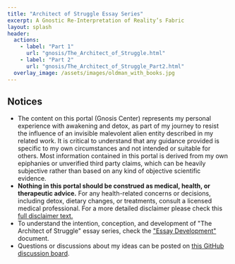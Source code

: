 ```yaml
---
title: "Architect of Struggle Essay Series"
excerpt: A Gnostic Re-Interpretation of Reality’s Fabric
layout: splash
header:
  actions:
    - label: "Part 1"
      url: "gnosis/The_Architect_of_Struggle.html"
    - label: "Part 2"
      url: "gnosis/The_Architect_of_Struggle_Part2.html"
  overlay_image: /assets/images/oldman_with_books.jpg
---
```

## Notices
- The content on this portal (Gnosis Center) represents my personal experience with awakening and detox, as part of my journey to resist the influence of an invisible malevolent alien entity described in my related work. It is critical to understand that any guidance provided is specific to my own circumstances and not intended or suitable for others. Most information contained in this portal is derived from my own epiphanies or unverified third party claims, which can be heavily subjective rather than based on any kind of objective scientific evidence. 
- **Nothing in this portal should be construed as medical, health, or therapeutic advice.** For any health-related concerns or decisions, including detox, dietary changes, or treatments, consult a licensed medical professional. For a more detailed disclaimer please check this [full disclaimer text.](gnosis/The_Architect_of_Struggle_Part2.md#disclaimer-for-reading-this-material)
- To understand the intention, conception, and development of "The Architect of Struggle" essay series, check the ["Essay Development"](gnosis/Essay_Development.md) document.
- Questions or discussions about my ideas can be posted on [this GitHub discussion board](https://github.com/cybercying/doc/discussions/).